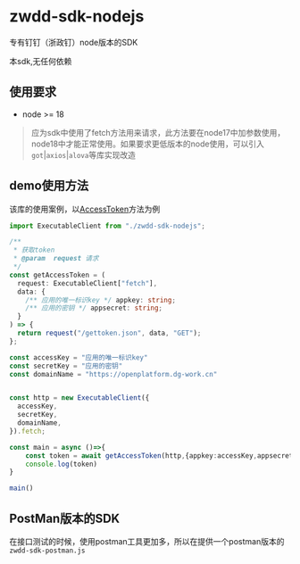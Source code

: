 # zwdd-sdk-nodejs
专有钉钉（浙政钉）node版本的SDK

本sdk,无任何依赖

## 使用要求
* node >= 18

> 应为sdk中使用了fetch方法用来请求，此方法要在node17中加参数使用，node18中才能正常使用。如果要求更低版本的node使用，可以引入`got`|`axios`|`alova`等库实现改造

## demo使用方法
该库的使用案例，以[AccessToken](https://openplatform-portal.dg-work.cn/portal/#/helpdoc?apiType=DEV_GUIDE&docKey=3355045)方法为例

```ts
import ExecutableClient from "./zwdd-sdk-nodejs";

/**
 * 获取token
 * @param  request 请求
 */
const getAccessToken = (
  request: ExecutableClient["fetch"],
  data: {
    /** 应用的唯一标识key */ appkey: string;
    /** 应用的密钥 */ appsecret: string;
  }
) => {
  return request("/gettoken.json", data, "GET");
};

const accessKey = "应用的唯一标识key"
const secretKey = "应用的密钥"
const domainName = "https://openplatform.dg-work.cn"


const http = new ExecutableClient({
  accessKey,
  secretKey,
  domainName,
}).fetch;

const main = async ()=>{
    const token = await getAccessToken(http,{appkey:accessKey,appsecret:secretKey})
    console.log(token)
}

main()
```

## PostMan版本的SDK
在接口测试的时候，使用postman工具更加多，所以在提供一个postman版本的`zwdd-sdk-postman.js`
